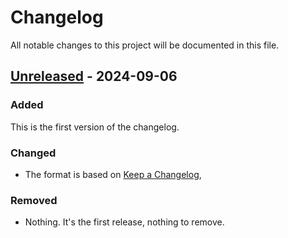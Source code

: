 # Changelog

All notable changes to this project will be documented in this file.


## [Unreleased] - 2024-09-06

### Added
This is the first version of the changelog.

### Changed
- The format is based on [Keep a Changelog](https://keepachangelog.com/en/1.1.0/),

### Removed
- Nothing. It's the first release, nothing to remove.

[Unreleased]: https://github.com/Autovertise/EasterAd_SDK/tree/dev